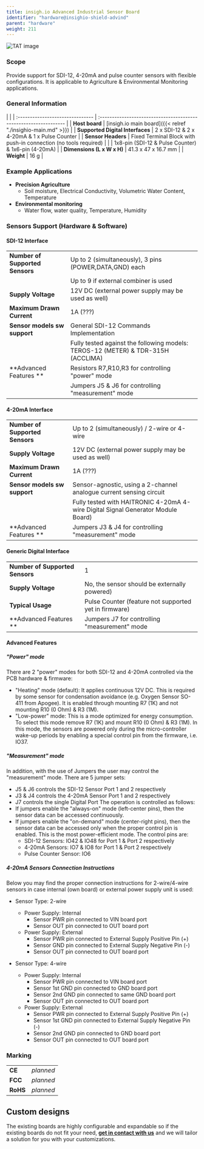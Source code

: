 ```yaml
---
title: insigh.io Advanced Industrial Sensor Board
identifier: "hardware@insighio-shield-advind"
parent: "hardware"
weight: 211
---
```


![TAT image](/images/deviceimages/insighio-shield-advind?width=50pc)

### Scope
Provide support for SDI-12, 4-20mA and pulse counter sensors with flexible configurations. It is applicable to Agriculture & Environmental Monitoring applications.

### General Information

|                                  |
| :------------------------------- | :---------------------------------------------------------------- |
| **Host board**                   | [insigh.io main board]({{< relref "./insighio-main.md" >}})       |
| **Supported Digital Interfaces** | 2 x SDI-12 & 2 x 4-20mA & 1 x Pulse Counter                       |
| **Sensor Headers**               | Fixed Terminal Block with push-in connection (no tools required)  |
|                                  | 1x8-pin (SDI-12 & Pulse Counter) & 1x6-pin (4-20mA)               |
| **Dimensions (L x W x H)**       | 41.3 x 47 x 16.7 mm                                               |
| **Weight**                       | 16 g                                                              |

### Example Applications

-   **Precision Agriculture**
    -   Soil moisture, Electrical Conductivity, Volumetric Water Content, Temperature
-   **Environmental monitoring**
    -   Water flow, water quality, Temperature, Humidity


### Sensors Support (Hardware & Software)

#### SDI-12 Interface

|                                 |                                                                                  |
| :-----------------------------  | :--------------------------------------------------------------------------------|
| **Number of Supported Sensors** | Up to 2 (simultaneously), 3 pins (POWER,DATA,GND) each                           |
|                                 | Up to 9 if external combiner is used                                             |
| **Supply Voltage**              | 12V DC (external power supply may be used as well)                               |
| **Maximum Drawn  Current**      | 1A (???)                                                                         |
| **Sensor models sw support**    | General SDI-12 Commands Implementation                                           |
|                                 | Fully tested against the following models: TEROS-12 (METER) & TDR-315H (ACCLIMA) |
| **Advanced Features **          | Resistors R7,R10,R3 for controlling "power" mode                                 |
|                                 | Jumpers J5 & J6 for controlling "measurement" mode                               |

#### 4-20mA Interface

|                                 |                                                                                  |
| :-----------------------------  | :--------------------------------------------------------------------------------|
| **Number of Supported Sensors** | Up to 2 (simultaneously) / 2-wire or 4-wire                                      |
| **Supply Voltage**              | 12V DC (external power supply may be used as well)                               |
| **Maximum Drawn  Current**      | 1A (???)                                                                         |
| **Sensor models sw support**    | Sensor-agnostic, using a 2-channel analogue current sensing circuit              |
|                                 | Fully tested with HAITRONIC 4-20mA 4-wire Digital Signal Generator Module Board) |
| **Advanced Features **          | Jumpers J3 & J4 for controlling "measurement" mode                               |

#### Generic Digital Interface

|                                 |                                                       |
| :-----------------------------  | :-----------------------------------------------------|
| **Number of Supported Sensors** | 1                                                     |
| **Supply Voltage**              | No, the sensor should be externally powered)          |
| **Typical Usage**               | Pulse Counter (feature not supported yet in firmware) |
 **Advanced Features **           | Jumpers J7 for controlling "measurement" mode         |


#### Advanced Features
##### "Power" mode
There are 2 "power" modes for both SDI-12 and 4-20mA controlled via the PCB hardware & firmware:
- "Heating" mode (default): It applies continuous 12V DC. This is required by some sensor for condensation avoidance (e.g. Oxygen Sensor SO-411 from Apogee). It is enabled through mounting R7 (1K) and not mounting R10 (0 Ohm) & R3 (1M).
- "Low-power" mode: This is a mode optimized for energy consumption. To select this mode remove R7 (1K) and mount R10 (0 Ohm) & R3 (1M). In this mode, the sensors are powered only during the micro-controller wake-up periods by enabling a special control pin from the firmware, i.e. IO37.

<add some photos>

##### "Measurement" mode
In addition, with the use of Jumpers the user may control the "measurement" mode.
There are 5 jumper sets:
- J5 & J6 controls the SDI-12 Sensor Port 1 and 2 respectively
- J3 & J4 controls the 4-20mA Sensor Port 1 and 2 respectively
- J7 controls the single Digital Port
The operation is controlled as follows:
- If jumpers enable the "always-on" mode (left-center pins), then the sensor data can be accessed continuously.
- If jumpers enable the "on-demand" mode (center-right pins), then the sensor data can be accessed only when the proper control pin is enabled.
This is the most power-efficient mode. The control pins are:
  - SDI-12 Sensors: IO42 & IO48 for Port 1 & Port 2 respectively
  - 4-20mA Sensors: IO7 & IO8 for Port 1 & Port 2 respectively
  - Pulse Counter Sensor: IO6

<add some photos>

##### 4-20mA Sensors Connection Instructions
Below you may find the proper connection instructions for 2-wire/4-wire sensors in case internal (own board) or external power supply unit is used:

- Sensor Type: 2-wire
  - Power Supply: Internal
    - Sensor PWR pin connected to VIN board port
    - Sensor OUT pin connected to OUT board port
  - Power Supply: External
    - Sensor PWR pin connected to External Supply Positive Pin (+)
    - Sensor GND pin connected to External Supply Negative Pin (-)
    - Sensor OUT pin connected to OUT board port


- Sensor Type: 4-wire
  - Power Supply: Internal
    - Sensor PWR pin connected to VIN board port
    - Sensor 1st GND pin connected to GND board port
    - Sensor 2nd GND pin connected to same GND board port
    - Sensor OUT pin connected to OUT board port
  - Power Supply: External
    - Sensor PWR pin connected to External Supply Positive Pin (+)
    - Sensor 1st GND pin connected to External Supply Negative Pin (-)
    - Sensor 2nd GND pin connected to GND board port
    - Sensor OUT pin connected to OUT board port

### Marking

|          |           |
| :------- | :-------- |
| **CE**   | _planned_ |
| **FCC**  | _planned_ |
| **RoHS** | _planned_ |

## Custom designs

The existing boards are highly configurable and expandable so if the existing boards do not fit your need, **[get in contact with us](mailto:info@insigh.io)** and we will tailor a solution for you with your customizations.
